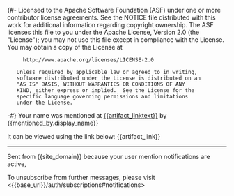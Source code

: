 {#-
       Licensed to the Apache Software Foundation (ASF) under one
       or more contributor license agreements.  See the NOTICE file
       distributed with this work for additional information
       regarding copyright ownership.  The ASF licenses this file
       to you under the Apache License, Version 2.0 (the
       "License"); you may not use this file except in compliance
       with the License.  You may obtain a copy of the License at

         http://www.apache.org/licenses/LICENSE-2.0

       Unless required by applicable law or agreed to in writing,
       software distributed under the License is distributed on an
       "AS IS" BASIS, WITHOUT WARRANTIES OR CONDITIONS OF ANY
       KIND, either express or implied.  See the License for the
       specific language governing permissions and limitations
       under the License.
-#}
Your name was mentioned at [{{artifact_linktext}}]({{artifact_link}}) by {{mentioned_by.display_name}}

It can be viewed using the link below:
{{artifact_link}}

---

Sent from {{site_domain}} because your user mention notifications are active,

To unsubscribe from further messages, please visit <{{base_url}}/auth/subscriptions#notifications>